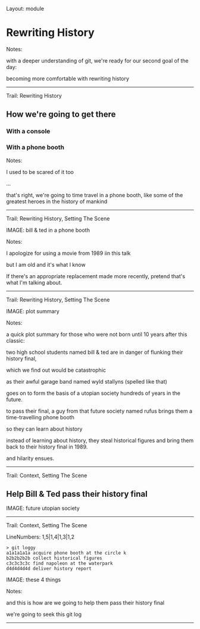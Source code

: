 Layout: module

# Rewriting History

Notes:

with a deeper understanding of git, we're ready for our second goal of the day:

becoming more comfortable with rewriting history

---

Trail: Rewriting History

## How we're going to get there

### With a console

### With a phone booth

<!-- .element: class="fragment" -->

Notes:

I used to be scared of it too

...

that's right, we're going to time travel in a phone booth, like some of the greatest heroes in the history of mankind

---

Trail: Rewriting History, Setting The Scene

IMAGE: bill & ted in a phone booth

Notes:

I apologize for using a movie from 1989 iin this talk

but I am old and it's what I know

If there's an appropriate replacement made more recently, pretend that's what I'm talking about.

---

Trail: Rewriting History, Setting The Scene

IMAGE: plot summary

Notes:

a quick plot summary for those who were not born until 10 years after this classic:

two high school students named bill & ted are in danger of flunking their history final,

which we find out would be catastrophic

as their awful garage band named wyld stallyns (spelled like that)

goes on to form the basis of a utopian society hundreds of years in the future.

to pass their final, a guy from that future society named rufus brings them a time-travelling phone booth

so they can learn about history

instead of learning about history, they steal historical figures and bring them back to their history final in 1989.

and hilarity ensues.

---

Trail: Context, Setting The Scene

## Help Bill & Ted pass their history final

IMAGE: future utopian society

---

Trail: Context, Setting The Scene

LineNumbers: 1,5|1,4|1,3|1,2

```text
> git loggy
a1a1a1a1a acquire phone booth at the circle k
b2b2b2b2b collect historical figures
c3c3c3c3c find napoleon at the waterpark
d4d4d4d4d deliver history report
```

IMAGE: these 4 things

Notes:

and this is how are we going to help them pass their history final

we're going to seek this git log

---
